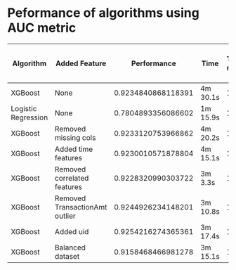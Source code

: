 # Peformance of algorithms using AUC metric

| Algorithm | Added Feature | Performance | Time | Fraud Transaction multiplier in train |
| --------- | ------------- | ----------- | ---- | ------------------------------------- |
| XGBoost | None | 0.9234840868118391 | 4m 30.1s | 1 |
| Logistic Regression | None | 0.7804893356086602 | 1m 15.9s | 1 |
| XGBoost | Removed missing cols | 0.9233120753966862 | 4m 20.2s | 1 |
| XGBoost | Added time features | 0.9230010571878804 | 4m 15.1s | 1 |
| XGBoost | Removed correlated features | 0.9228320990303722 | 3m 3.3s | 1 |
| XGBoost | Removed TransactionAmt outlier | 0.9244926234148201 | 3m 10.8s | 1 |
| XGBoost | Added uid | 0.9254216274365361 | 3m 17.4s | 1 |
| XGBoost | Balanced dataset | 0.9158468466981278 | 3m 15.1s | 10 |